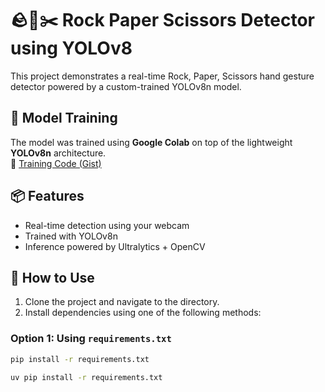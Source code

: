 # 🪨📄✂️ Rock Paper Scissors Detector using YOLOv8

This project demonstrates a real-time Rock, Paper, Scissors hand gesture detector powered by a custom-trained YOLOv8n model.

## 🧠 Model Training

The model was trained using **Google Colab** on top of the lightweight **YOLOv8n** architecture.  
🔗 [Training Code (Gist)](https://gist.github.com/pugazhendhi-ss/3d8afdcdd647f48bfb6ba56a407dc611)

## 📦 Features

- Real-time detection using your webcam
- Trained with YOLOv8n
- Inference powered by Ultralytics + OpenCV

## 🚀 How to Use

1. Clone the project and navigate to the directory.
2. Install dependencies using one of the following methods:

### Option 1: Using `requirements.txt`

```bash
pip install -r requirements.txt

uv pip install -r requirements.txt

